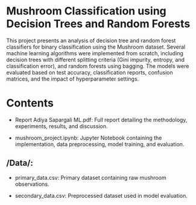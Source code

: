 # Mushroom Classification using Decision Trees and Random Forests

This project presents an analysis of decision tree and random forest classifiers for binary classification using the Mushroom dataset. Several machine learning algorithms were implemented from scratch, including decision trees with different splitting criteria (Gini impurity, entropy, and classification error), and random forests using bagging. The models were evaluated based on test accuracy, classification reports, confusion matrices, and the impact of hyperparameter settings.

# Contents

- Report Adiya Sapargali ML.pdf: Full report detailing the methodology, experiments, results, and discussion.

- mushroom_project.ipynb: Jupyter Notebook containing the implementation, data preprocessing, model training, and evaluation.

## /Data/:
- primary_data.csv: Primary dataset containing raw mushroom observations.

- secondary_data.csv: Preprocessed dataset used in model evaluation.
